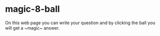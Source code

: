 # magic-8-ball
On this web page you can write your question and by clicking the ball you will get a ~magic~ answer. 
